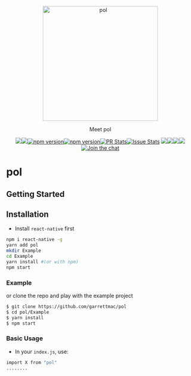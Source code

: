 <p align="center"><img alt="pol" src="snapshots/pol/pol.jpg" width="308"></p><p align="center">Meet pol</p><p align="center"><a href="http://standardjs.com/"><img  src="https://img.shields.io/badge/code style-standard-brightgreen.svg?style=flat-square"></a><a href="http://standardjs.com/"><img  src="https://img.shields.io/github/downloads/atom/atom/latest/total.svg"></a><a href="https://npmjs.org/package/pol"><img alt="npm version" src="http://img.shields.io/npm/v/pol.svg?style=flat-square"></a><a href="https://npmjs.org/package/pol"><img alt="npm version" src="http://img.shields.io/npm/dm/pol.svg?style=flat-square"></a><a href="https://github.com/garrettmac/pol/pulls?q=is:pr is:closed"><img alt="PR Stats" src="https://img.shields.io/issuestats/i/github/garrettmac/pol.svg?style=flat-square"></a><a href="https://github.com/garrettmac/pol/issues?q=is:issue is:closed"><img alt="Issue Stats" src="https://img.shields.io/issuestats/p/github/garrettmac/pol.svg" style="flat-square"></a>   <a><img  src="https://img.shields.io/github/forks/garrettmac/pol.svg"/></a><a><img  src="https://img.shields.io/github/stars/garrettmac/pol.svg"/></a><a><img  src="https://img.shields.io/badge/license-MIT-blue.svg"/><a><img  src="https://img.shields.io/twitter/url/https/github.com/garrettmac/pol.svg?style=social"></a><a href="https://gitter.im/garrettmac/pol?utm_source=badge&utm_medium=badge&utm_campaign=pr-badge&utm_content=badge"><img alt="Join the chat" src="https://badges.gitter.im/garrettmac/pol.svg"></a></p>

# pol

## Getting Started

## Installation

- Install `react-native` first

```bash
npm i react-native -g
yarn add pol
mkdir Example
cd Example
yarn install #(or with npm)
npm start
```


### Example

or clone the repo and play with the example project

```bash
$ git clone https://github.com/garrettmac/pol
$ cd pol/Example
$ yarn install
$ npm start
```
### Basic Usage

- In your `index.js`, use:
```bash
import X from "pol"
........
```
